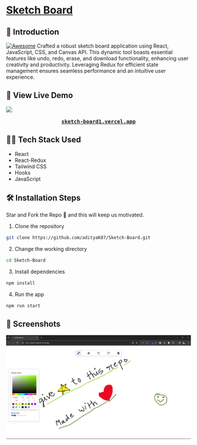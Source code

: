 # [Sketch Board](https://sketch-board1.vercel.app/)

## 📌 Introduction

[![Awesome](https://awesome.re/badge.svg)](https://awesome.re)
Crafted a robust sketch board application using React, JavaScript, CSS, and Canvas API. This dynamic tool boasts essential features like undo, redo, erase, and download functionality, enhancing user creativity and productivity. Leveraging Redux for efficient state management ensures seamless performance and an intuitive user experience.

## 🚀 View Live Demo

<img src="https://img.shields.io/badge/website-up-greene" />

<pre><center><a href="https://sketch-board1.vercel.app/"><b>sketch-board1.vercel.app</b></a></center></pre>

## 👨‍💻 Tech Stack Used

-   React
-   React-Redux
-   Tailwind CSS
-   Hooks
-   JavaScript

## 🛠️ Installation Steps

Star and Fork the Repo 🌟 and this will keep us motivated.

1. Clone the repository

```bash
git clone https://github.com/adityaK87/Sketch-Board.git
```

2. Change the working directory

```bash
cd Sketch-Board
```

3. Install dependencies

```bash
npm install
```

4. Run the app

```bash
npm run start
```

## 📸 Screenshots

<img src="./sketch-board.png">
